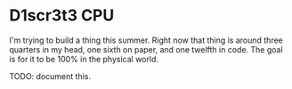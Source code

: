 # D1scr3t3 CPU

I'm trying to build a thing this summer. Right now that thing is around three quarters in
my head, one sixth on paper, and one twelfth in code. The goal is for it to be 100% in
the physical world.

TODO: document this.
